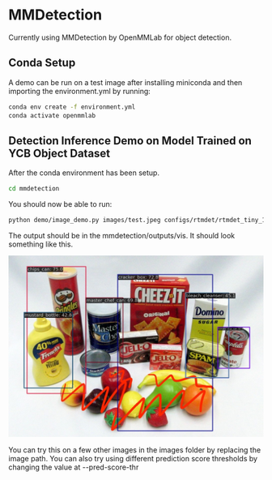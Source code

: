# MMDetection

Currently using MMDetection by OpenMMLab for object detection. 

## Conda Setup
A demo can be run on a test image after installing miniconda
and then importing the environment.yml by running:

```bash
conda env create -f environment.yml
conda activate openmmlab
```

## Detection Inference Demo on Model Trained on YCB Object Dataset

After the conda environment has been setup. 

```bash
cd mmdetection
```

You should now be able to run:

```bash
python demo/image_demo.py images/test.jpeg configs/rtmdet/rtmdet_tiny_1xb4-20e_ycb.py --weights work_dirs/rtmdet_tiny_1xb4-20e_ycb/best_coco_bbox_mAP_epoch_20.pth --device cpu --pred-score-thr 0.4

```

The output should be in the mmdetection/outputs/vis. It should look something like this. 

![alt text](mmdetection/outputs/vis/test.jpeg)

You can try this on a few other images in the images folder by replacing the image path. You can also try using different prediction score thresholds by changing the value at --pred-score-thr 